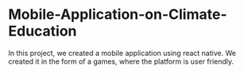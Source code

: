 # Mobile-Application-on-Climate-Education
In this project, we created a mobile application using react native. We created it in the form of a games, where the platform is user friendly. 
